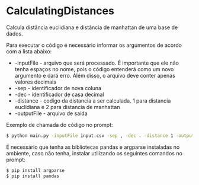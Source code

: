# CalculatingDistances
Calcula distância euclidiana e distância de manhattan de uma base de dados.

Para executar o código é necessário informar os argumentos de acordo com a lista abaixo:
 - -inputFile - arquivo que será processado. É importante que ele não tenha espaços no nome, pois o código entenderá como um novo argumento e dará erro. Além disso, o arquivo deve conter apenas valores decimais
 - -sep - identificador de nova coluna
 - -dec - identificador de casa decimal
 - -distance - codigo da distancia a ser calculada. 1 para distancia euclidiana e 2 para distancia de manhattan
 - -outputFile - arquivo de saída


Exemplo de chamada do código no prompt:

```sh
$ python main.py -inputFile input.csv -sep , -dec . -distance 1 -outputFile distances.csv
```

É necessário que tenha as bibliotecas pandas e argparse instaladas no ambiente, caso não tenha, instalar utilizando os seguintes comandos no prompt:

```sh
$ pip install argparse
$ pip install pandas
```
